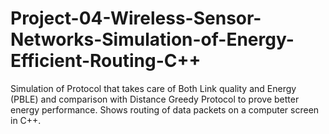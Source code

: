 # Project-04-Wireless-Sensor-Networks-Simulation-of-Energy-Efficient-Routing-C++
Simulation of Protocol that takes care of Both Link quality and Energy (PBLE) and comparison with Distance Greedy Protocol to prove better energy performance. Shows routing of data packets on a computer screen in C++.
